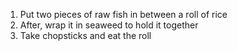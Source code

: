 1. Put two pieces of raw fish in between a roll of rice
2. After, wrap it in seaweed to hold it together
3. Take chopsticks and eat the roll
